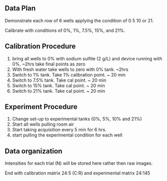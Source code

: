 
Data Plan
---
Demonstrate each row of 6 wells applying the condition of 0 5 10 or 21.

Calibrate with conditions of 0%, 1%, 7.5%, 15%, and 21%.

Calibration Procedure
------

1. bring all wells to 0% with sodium sulfite (2 g/L) and device running with 0%. ~2hrs take final points as zero
2. With fresh water take wells to zero with 0% tank. ~2hrs
3. Switch to 1% tank. Take 1% calibration point. ~ 20 min
4. Switch to 7.5% tank. Take cal point. ~ 20 min
5. Switch to 15% tank. Take cal point. ~ 20 min
6. Switch to 21% tank. Take cal point. ~ 20 min

Experiment Procedure
----
1. Change set-up to experimental tanks (0%, 5%, 10% and 21%)
2. Start all wells pulling room air
3. Start taking acquisition every 5 min for 6 hrs.
4. start pulling the experimental condition for each well

Data organization
---

Intensities for each trial (N) will be stored here rather then raw images.



End with calibration matrix 24:5 (C:R) and experimental matrix 24:145